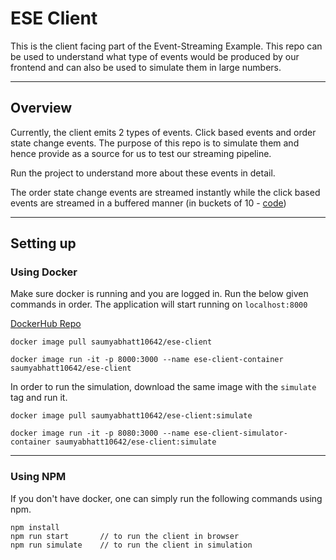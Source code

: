 # ESE Client

This is the client facing part of the Event-Streaming Example. This repo can be used to understand what type of events would be produced by our frontend and can also be used to simulate them in large numbers.

---

## Overview

Currently, the client emits 2 types of events. Click based events and order state change events. The purpose of this repo is to simulate them and hence provide as a source for us to test our streaming pipeline.

Run the project to understand more about these events in detail.

The order state change events are streamed instantly while the click based events are streamed in a buffered manner (in buckets of 10 - [code](./src/usecases/utilities/PushEventsToBroker.mjs))

---

## Setting up

### Using Docker

Make sure docker is running and you are logged in. Run the below given commands in order. The application will start running on `localhost:8000`

[DockerHub Repo](https://hub.docker.com/repository/docker/saumyabhatt10642/ese-client/general)

```docker
docker image pull saumyabhatt10642/ese-client
```

```docker
docker image run -it -p 8000:3000 --name ese-client-container saumyabhatt10642/ese-client
```

In order to run the simulation, download the same image with the `simulate` tag and run it.

```docker
docker image pull saumyabhatt10642/ese-client:simulate
```

```docker
docker image run -it -p 8080:3000 --name ese-client-simulator-container saumyabhatt10642/ese-client:simulate
```

---

### Using NPM

If you don't have docker, one can simply run the following commands using npm.

```terminal
npm install
npm run start       // to run the client in browser
npm run simulate    // to run the client in simulation
```
